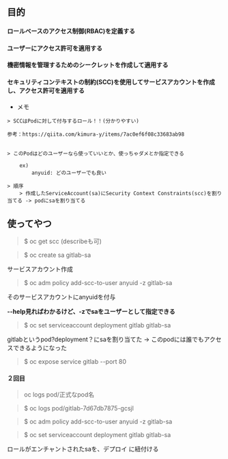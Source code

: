 ## 目的

#### ロールベースのアクセス制御(RBAC)を定義する
#### ユーザーにアクセス許可を適用する
#### 機密情報を管理するためのシークレットを作成して適用する
#### セキュリティコンテキストの制約(SCC)を使用してサービスアカウントを作成し、アクセス許可を適用する

- メモ
```
> SCCはPodに対して付与するロール！！(分かりやすい)

参考：https://qiita.com/kimura-y/items/7ac0ef6f08c33683ab98


> このPodはどのユーザーなら使っていいとか、使っちゃダメとか指定できる

    ex)
        anyuid: どのユーザーでも良い

> 順序
    > 作成したServiceAccount(sa)にSecurity Context Constraints(scc)を割り当てる -> podにsaを割り当てる
```


##  使ってやつ

> $ oc get scc (describeも可)

> $ oc create sa gitlab-sa

サービスアカウント作成

> $ oc adm policy add-scc-to-user anyuid -z gitlab-sa

そのサービスアカウントにanyuidを付与

**--help見ればわかるけど、-zでsaをユーザーとして指定できる**

> $ oc set serviceaccount deployment gitlab gitlab-sa

gitlabというpod?deployment？にsaを割り当てた -> このpodには誰でもアクセスできるようになった

> $ oc expose service gitlab --port 80


#### ２回目

> oc logs pod/正式なpod名

> $ oc logs pod/gitlab-7d67db7875-gcsjl

> $ oc adm policy add-scc-to-user anyuid -z gitlab-sa

> $ oc set serviceaccount deployment gitlab gitlab-sa

ロールがエンチャントされたsaを、デプロイ に紐付ける


